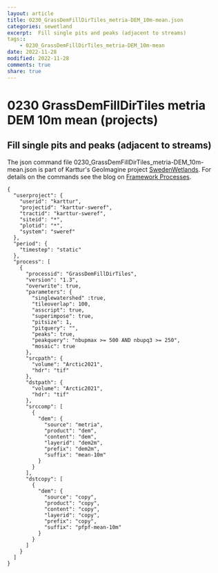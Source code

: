 ```yaml
---
layout: article
title: 0230_GrassDemFillDirTiles_metria-DEM_10m-mean.json
categories: sewetland
excerpt:  Fill single pits and peaks (adjacent to streams)
tags:: 
    - 0230_GrassDemFillDirTiles_metria-DEM_10m-mean
date: 2022-11-28
modified: 2022-11-28
comments: true
share: true
---
```


# 0230 GrassDemFillDirTiles metria DEM 10m mean (projects)

##  Fill single pits and peaks (adjacent to streams)

The json command file <span class='file'>0230_GrassDemFillDirTiles_metria-DEM_10m-mean.json</span> is part of Karttur's GeoImagine project [<span class='project'>SwedenWetlands</span>](https://karttur.github.io/geoimagine03-proj-wetland-se/index.html). For details on the commands see the blog on [Framework Processes](https://karttur.github.io/geoimagine03-docs-procpack/).

```
{
  "userproject": {
    "userid": "karttur",
    "projectid": "karttur-sweref",
    "tractid": "karttur-sweref",
    "siteid": "*",
    "plotid": "*",
    "system": "sweref"
  },
  "period": {
    "timestep": "static"
  },
  "process": [
    {
      "processid": "GrassDemFillDirTiles",
      "version": "1.3",
      "overwrite": true,
      "parameters": {
        "singlewatershed" :true,
        "tileoverlap": 100,
        "asscript": true,
        "superimpose": true,
        "pitsize": 1,
        "pitquery": "",
        "peaks": true,
        "peakquery": "nbupmax >= 500 AND nbupq3 >= 250",
        "mosaic": true
      },
      "srcpath": {
        "volume": "Arctic2021",
        "hdr": "tif"
      },
      "dstpath": {
        "volume": "Arctic2021",
        "hdr": "tif"
      },
      "srccomp": [
        {
          "dem": {
            "source": "metria",
            "product": "dem",
            "content": "dem",
            "layerid": "dem2m",
            "prefix": "dem2m",
            "suffix": "mean-10m"
          }
        }
      ],
      "dstcopy": [
        {
          "dem": {
            "source": "copy",
            "product": "copy",
            "content": "copy",
            "layerid": "copy",
            "prefix": "copy",
            "suffix": "pfpf-mean-10m"
          }
        }
      ]
    }
  ]
}
```
